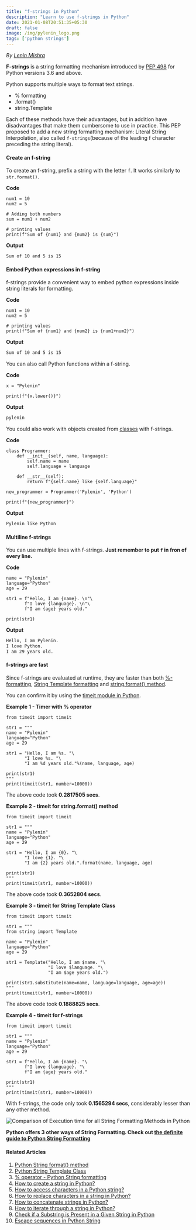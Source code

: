 ```yaml
---
title: "f-strings in Python"
description: "Learn to use f-strings in Python"
date: 2021-01-08T20:51:35+05:30
draft: false
image: /img/pylenin_logo.png
tags: ['python strings']
---
```

<div class="sharethis-inline-follow-buttons"></div>

*By [Lenin Mishra](https://www.pylenin.com/authors/#lenin-mishra)*

**F-strings** is a string formatting mechanism introduced by [PEP 498](https://www.python.org/dev/peps/pep-0498/) for Python versions 3.6 and above.

Python supports multiple ways to format text strings.

* % formatting 
* .format()
* string.Template

Each of these methods have their advantages, but in addition have disadvantages that make them cumbersome to use in practice. This PEP proposed to add a new string formatting mechanism: Literal String Interpolation, also called `f-strings`(because of the leading f character preceding the string literal).

#### Create an f-string

To create an f-string, prefix a string with the letter `f`. It works similarly to `str.format()`.

**Code**

```python3
num1 = 10
num2 = 5
  
# Adding both numbers 
sum = num1 + num2 
  
# printing values 
print(f"Sum of {num1} and {num2} is {sum}") 
```

**Output**

```bash
Sum of 10 and 5 is 15
```

#### Embed Python expressions in f-string

f-strings provide a convenient way to embed python expressions inside string literals for formatting.

**Code**

```python3
num1 = 10
num2 = 5
  
# printing values 
print(f"Sum of {num1} and {num2} is {num1+num2}") 
```

**Output**

```bash
Sum of 10 and 5 is 15
```

You can also call Python functions within a f-string.

**Code**

```python3
x = "Pylenin"

print(f"{x.lower()}")
```

**Output**

```bash
pylenin
```

You could also work with objects created from [classes](https://www.youtube.com/watch?v=fe9h17PYn0M&list=PLqEbL1vopgvsVCEk_aEnsLH-3qyn0Z6Wn) with f-strings.

**Code**

```python3
class Programmer:
    def __init__(self, name, language):
        self.name = name
        self.language = language

    def __str__(self):
        return f"{self.name} like {self.language}"

new_programmer = Programmer('Pylenin', 'Python')

print(f"{new_programmer}")
```

**Output**

```bash
Pylenin like Python
```

#### Multiline f-strings

You can use multiple lines with f-strings. **Just remember to put `f` in fron of every line.**

**Code**

```python3
name = "Pylenin"
language="Python"
age = 29

str1 = f"Hello, I am {name}. \n"\
       f"I love {language}. \n"\
       f"I am {age} years old."

print(str1)
```

**Output**

```bash
Hello, I am Pylenin. 
I love Python. 
I am 29 years old.
```

#### f-strings are fast

Since f-strings are evaluated at runtime, they are faster than both [%-formatting](https://www.pylenin.com/blogs/string-formatting-percentage-operator/), [String Template formatting](https://www.pylenin.com/blogs/python-string-template-class/) and [string.format() method](https://www.pylenin.com/blogs/format-method-python-string/).

You can confirm it by using the [timeit module in Python](https://www.pylenin.com/blogs/python-timeit-module/).

**Example 1 - Timer with % operator**

```python3
from timeit import timeit

str1 = """
name = "Pylenin"
language="Python"
age = 29

str1 = "Hello, I am %s. "\
       "I love %s. "\
       "I am %d years old."%(name, language, age)

print(str1)
"""
print(timeit(str1, number=10000))
```

The above code took **0.2817505 secs**.

**Example 2 - timeit for string.format() method**

```python3
from timeit import timeit

str1 = """
name = "Pylenin"
language="Python"
age = 29

str1 = "Hello, I am {0}. "\
       "I love {1}. "\
       "I am {2} years old.".format(name, language, age)

print(str1)
"""
print(timeit(str1, number=10000))
```

The above code took **0.3652804 secs**.

**Example 3 - timeit for String Template Class**

```python3
from timeit import timeit

str1 = """
from string import Template

name = "Pylenin"
language="Python"
age = 29

str1 = Template("Hello, I am $name. "\
                "I love $language. "\
                "I am $age years old.")

print(str1.substitute(name=name, language=language, age=age))
"""
print(timeit(str1, number=10000))
```

The above code took **0.1888825 secs**.

**Example 4 - timeit for f-strings**

```python3
from timeit import timeit

str1 = """
name = "Pylenin"
language="Python"
age = 29

str1 = f"Hello, I am {name}. "\
       f"I love {language}. "\
       f"I am {age} years old."

print(str1)
"""
print(timeit(str1, number=10000))
```

With f-strings, the code only took **0.1565294 secs**, considerably lesser than any other method.

![Comparison of Execution time for all String Formatting Methods in Python](/img/python-strings/string-formatting/python-string-formatting-execution-time.png)

**Python offers 3 other ways of String Formatting. Check out [the definite guide to Python String Formatting](https://www.pylenin.com/blogs/python-string-formatting/)** 

#### Related Articles

1. [Python String format() method](https://www.pylenin.com/blogs/format-method-python-string/)
2. [Python String Template Class](https://www.pylenin.com/blogs/python-string-template-class/)
3. [% operator - Python String formatting](https://www.pylenin.com/blogs/string-formatting-percentage-operator/)
4. [How to create a string in Python?](https://www.pylenin.com/blogs/create-string-python/)
5. [How to access characters in a Python string?](https://www.pylenin.com/blogs/access-characters-in-string/)
6. [How to replace characters in a string in Python?](https://www.pylenin.com/blogs/replace-string-characters-python/)
7. [How to concatenate strings in Python?](https://www.pylenin.com/blogs/concatenate-strings-in-python/)
8. [How to iterate through a string in Python?](https://www.pylenin.com/blogs/iterating-through-python-string/)
9. [Check if a Substring is Present in a Given String in Python](https://www.pylenin.com/blogs/check-substring-in-a-string-python/)
10. [Escape sequences in Python String](https://www.pylenin.com/blogs/escape-sequences-python-string/)